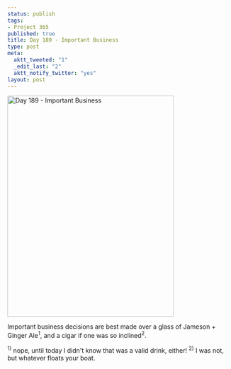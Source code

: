 ```yaml
--- 
status: publish
tags: 
- Project 365
published: true
title: Day 189 - Important Business
type: post
meta: 
  aktt_tweeted: "1"
  _edit_last: "2"
  aktt_notify_twitter: "yes"
layout: post
---
```

<a href="http://www.flickr.com/photos/freeed/5917317833/" title="Day 189 - Important Business by Fred​, on Flickr"><img src="http://farm7.static.flickr.com/6135/5917317833_aa05e82849.jpg" width="375" height="500" alt="Day 189 - Important Business"/></a>

Important business decisions are best made over a glass of Jameson + Ginger Ale<sup>1</sup>, and a cigar if one was so inclined<sup>2</sup>.

<sup>1)</sup> nope, until today I didn't know that was a valid drink, either!
<sup>2)</sup> I was not, but whatever floats your boat.
